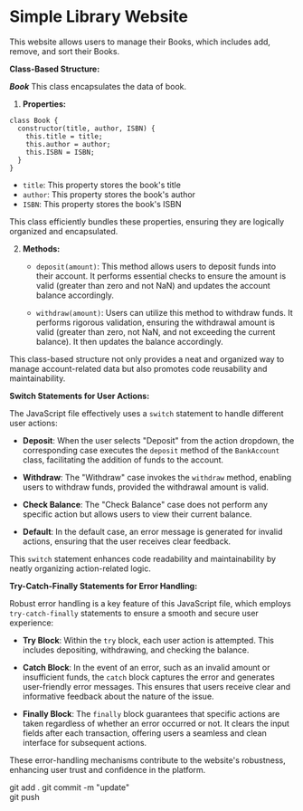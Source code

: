 # Simple Library Website

This website allows users to manage their Books, which includes add, remove, and sort their Books.


**Class-Based Structure:**

***Book***
 This class encapsulates the data of book.

1. **Properties:**

```
class Book {
  constructor(title, author, ISBN) {
    this.title = title;
    this.author = author;
    this.ISBN = ISBN;
  }
}

```

   - `title`: This property stores the book's title
   - `author`: This property stores the book's author
   - `ISBN`: This property stores the book's ISBN

   This class efficiently bundles these properties, ensuring they are logically organized and encapsulated.

2. **Methods:**

   - `deposit(amount)`: This method allows users to deposit funds into their account. It performs essential checks to ensure the amount is valid (greater than zero and not NaN) and updates the account balance accordingly.

   - `withdraw(amount)`: Users can utilize this method to withdraw funds. It performs rigorous validation, ensuring the withdrawal amount is valid (greater than zero, not NaN, and not exceeding the current balance). It then updates the balance accordingly.

This class-based structure not only provides a neat and organized way to manage account-related data but also promotes code reusability and maintainability.

**Switch Statements for User Actions:**

The JavaScript file effectively uses a `switch` statement to handle different user actions:

- **Deposit**: When the user selects "Deposit" from the action dropdown, the corresponding case executes the `deposit` method of the `BankAccount` class, facilitating the addition of funds to the account.

- **Withdraw**: The "Withdraw" case invokes the `withdraw` method, enabling users to withdraw funds, provided the withdrawal amount is valid.

- **Check Balance**: The "Check Balance" case does not perform any specific action but allows users to view their current balance.

- **Default**: In the default case, an error message is generated for invalid actions, ensuring that the user receives clear feedback.

This `switch` statement enhances code readability and maintainability by neatly organizing action-related logic.

**Try-Catch-Finally Statements for Error Handling:**

Robust error handling is a key feature of this JavaScript file, which employs `try-catch-finally` statements to ensure a smooth and secure user experience:

- **Try Block**: Within the `try` block, each user action is attempted. This includes depositing, withdrawing, and checking the balance.

- **Catch Block**: In the event of an error, such as an invalid amount or insufficient funds, the `catch` block captures the error and generates user-friendly error messages. This ensures that users receive clear and informative feedback about the nature of the issue.

- **Finally Block**: The `finally` block guarantees that specific actions are taken regardless of whether an error occurred or not. It clears the input fields after each transaction, offering users a seamless and clean interface for subsequent actions.

These error-handling mechanisms contribute to the website's robustness, enhancing user trust and confidence in the platform.


git add . 
git commit -m "update"  
git push